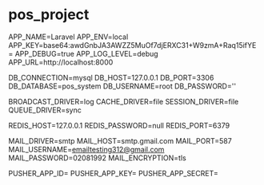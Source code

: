 # pos_project

APP_NAME=Laravel
APP_ENV=local
APP_KEY=base64:awdGnbJA3AWZZ5MuOf7djERXC31+W9zmA+Raq15ifYE=
APP_DEBUG=true
APP_LOG_LEVEL=debug
APP_URL=http://localhost:8000

DB_CONNECTION=mysql
DB_HOST=127.0.0.1
DB_PORT=3306
DB_DATABASE=pos_system
DB_USERNAME=root
DB_PASSWORD=''

BROADCAST_DRIVER=log
CACHE_DRIVER=file
SESSION_DRIVER=file
QUEUE_DRIVER=sync

REDIS_HOST=127.0.0.1
REDIS_PASSWORD=null
REDIS_PORT=6379

MAIL_DRIVER=smtp
MAIL_HOST=smtp.gmail.com
MAIL_PORT=587
MAIL_USERNAME=emailtesting312@gmail.com
MAIL_PASSWORD=02081992
MAIL_ENCRYPTION=tls

PUSHER_APP_ID=
PUSHER_APP_KEY=
PUSHER_APP_SECRET=
